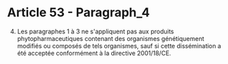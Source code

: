 # Article 53 - Paragraph_4

4. Les paragraphes 1 à 3 ne s'appliquent pas aux produits phytopharmaceutiques contenant des organismes génétiquement modifiés ou composés de tels organismes, sauf si cette dissémination a été acceptée conformément à la directive 2001/18/CE.
